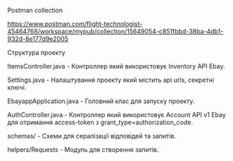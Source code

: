 
Postman collection

https://www.postman.com/flight-technologist-45464768/workspace/mypub/collection/15649054-c851fbbd-38ba-4db1-932d-8e177d9e2005

Структура проекту

ItemsController.java - Контроллер який використовує Inventory API Ebay.

Settings.java - Налаштування проекту який містить api urls, секретні ключі.

EbayappApplication.java - Головний клас для запуску проекту.

AuthController.java - Контроллер який використовує Account API v1 Ebay для отримання access-token з grant_type=authorization_code.

schemas/ - Схеми для сералізації відповідей та запитів.

helpers/Requests - Модуль для створення запитів.
